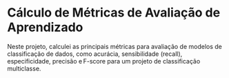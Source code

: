 # Cálculo de Métricas de Avaliação de Aprendizado

Neste projeto, calculei as principais métricas para avaliação de modelos de classificação de dados, como acurácia, sensibilidade (recall), especificidade, precisão e F-score para um projeto de classificação multiclasse.
